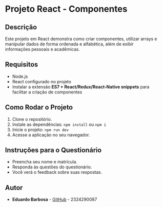 # Projeto React - Componentes

## Descrição
Este projeto em React demonstra como criar componentes, utilizar arrays e manipular dados de forma ordenada e alfabética, além de exibir informações pessoais e acadêmicas.

## Requisitos
- Node.js
- React configurado no projeto
- Instalar a extensão **ES7 + React/Redux/React-Native snippets** para facilitar a criação de componentes

## Como Rodar o Projeto
1. Clone o repositório.
2. Instale as dependências: `npm install` ou `npm i`
3. Inicie o projeto: `npm run dev`
4. Acesse a aplicação no seu navegador.

## Instruções para o Questionário
- Preencha seu nome e matrícula.
- Responda às questões do questionário.
- Você verá o feedback sobre suas respostas.

## Autor

- **Eduardo Barbosa** - [GitHub](https://github.com/eeeecb) - 2324290087